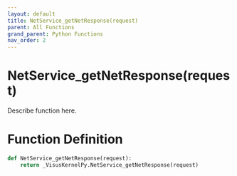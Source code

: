 ```yaml
---
layout: default
title: NetService_getNetResponse(request)
parent: All Functions
grand_parent: Python Functions
nav_order: 2
---
```


# NetService_getNetResponse(request)

Describe function here.

# Function Definition

```python
def NetService_getNetResponse(request):
    return _VisusKernelPy.NetService_getNetResponse(request)
```